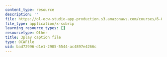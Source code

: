```yaml
---
content_type: resource
description: ''
file: https://ol-ocw-studio-app-production.s3.amazonaws.com/courses/6-0001-introduction-to-computer-science-and-programming-in-python-fall-2016/bad72996d1e129055544ac4897e4266c_mrvBnZIEsZY.srt
file_type: application/x-subrip
learning_resource_types: []
resourcetype: Other
title: 3play caption file
type: OCWFile
uid: bad72996-d1e1-2905-5544-ac4897e4266c
---
```


